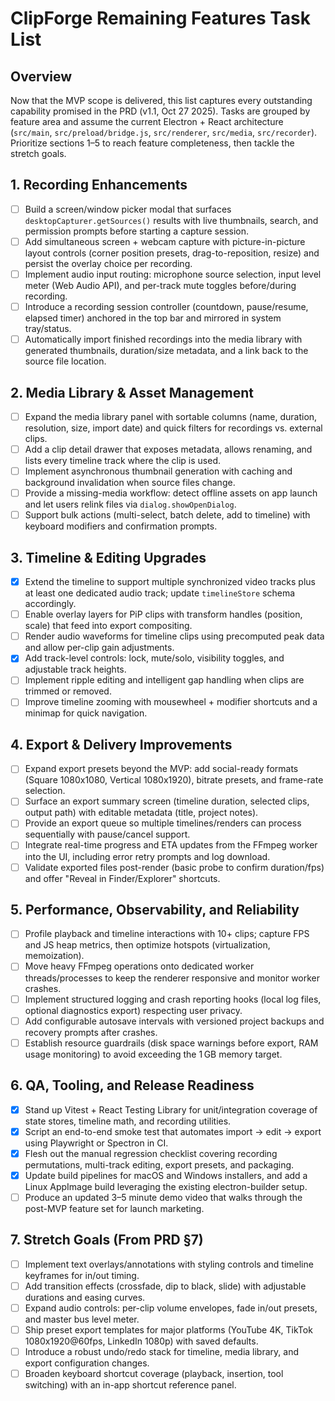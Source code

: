 # ClipForge Remaining Features Task List

## Overview
Now that the MVP scope is delivered, this list captures every outstanding capability promised in the PRD (v1.1, Oct 27 2025). Tasks are grouped by feature area and assume the current Electron + React architecture (`src/main`, `src/preload/bridge.js`, `src/renderer`, `src/media`, `src/recorder`). Prioritize sections 1–5 to reach feature completeness, then tackle the stretch goals.

## 1. Recording Enhancements
- [ ] Build a screen/window picker modal that surfaces `desktopCapturer.getSources()` results with live thumbnails, search, and permission prompts before starting a capture session.
- [ ] Add simultaneous screen + webcam capture with picture-in-picture layout controls (corner position presets, drag-to-reposition, resize) and persist the overlay choice per recording.
- [ ] Implement audio input routing: microphone source selection, input level meter (Web Audio API), and per-track mute toggles before/during recording.
- [ ] Introduce a recording session controller (countdown, pause/resume, elapsed timer) anchored in the top bar and mirrored in system tray/status.
- [ ] Automatically import finished recordings into the media library with generated thumbnails, duration/size metadata, and a link back to the source file location.

## 2. Media Library & Asset Management
- [ ] Expand the media library panel with sortable columns (name, duration, resolution, size, import date) and quick filters for recordings vs. external clips.
- [ ] Add a clip detail drawer that exposes metadata, allows renaming, and lists every timeline track where the clip is used.
- [ ] Implement asynchronous thumbnail generation with caching and background invalidation when source files change.
- [ ] Provide a missing-media workflow: detect offline assets on app launch and let users relink files via `dialog.showOpenDialog`.
- [ ] Support bulk actions (multi-select, batch delete, add to timeline) with keyboard modifiers and confirmation prompts.

## 3. Timeline & Editing Upgrades
- [x] Extend the timeline to support multiple synchronized video tracks plus at least one dedicated audio track; update `timelineStore` schema accordingly.
- [ ] Enable overlay layers for PiP clips with transform handles (position, scale) that feed into export compositing.
- [ ] Render audio waveforms for timeline clips using precomputed peak data and allow per-clip gain adjustments.
- [x] Add track-level controls: lock, mute/solo, visibility toggles, and adjustable track heights.
- [ ] Implement ripple editing and intelligent gap handling when clips are trimmed or removed.
- [ ] Improve timeline zooming with mousewheel + modifier shortcuts and a minimap for quick navigation.

## 4. Export & Delivery Improvements
- [ ] Expand export presets beyond the MVP: add social-ready formats (Square 1080x1080, Vertical 1080x1920), bitrate presets, and frame-rate selection.
- [ ] Surface an export summary screen (timeline duration, selected clips, output path) with editable metadata (title, project notes).
- [ ] Provide an export queue so multiple timelines/renders can process sequentially with pause/cancel support.
- [ ] Integrate real-time progress and ETA updates from the FFmpeg worker into the UI, including error retry prompts and log download.
- [ ] Validate exported files post-render (basic probe to confirm duration/fps) and offer "Reveal in Finder/Explorer" shortcuts.

## 5. Performance, Observability, and Reliability
- [ ] Profile playback and timeline interactions with 10+ clips; capture FPS and JS heap metrics, then optimize hotspots (virtualization, memoization).
- [ ] Move heavy FFmpeg operations onto dedicated worker threads/processes to keep the renderer responsive and monitor worker crashes.
- [ ] Implement structured logging and crash reporting hooks (local log files, optional diagnostics export) respecting user privacy.
- [ ] Add configurable autosave intervals with versioned project backups and recovery prompts after crashes.
- [ ] Establish resource guardrails (disk space warnings before export, RAM usage monitoring) to avoid exceeding the 1 GB memory target.

## 6. QA, Tooling, and Release Readiness
- [x] Stand up Vitest + React Testing Library for unit/integration coverage of state stores, timeline math, and recording utilities.
- [x] Script an end-to-end smoke test that automates import → edit → export using Playwright or Spectron in CI.
- [x] Flesh out the manual regression checklist covering recording permutations, multi-track editing, export presets, and packaging.
- [x] Update build pipelines for macOS and Windows installers, and add a Linux AppImage build leveraging the existing electron-builder setup.
- [ ] Produce an updated 3–5 minute demo video that walks through the post-MVP feature set for launch marketing.

## 7. Stretch Goals (From PRD §7)
- [ ] Implement text overlays/annotations with styling controls and timeline keyframes for in/out timing.
- [ ] Add transition effects (crossfade, dip to black, slide) with adjustable durations and easing curves.
- [ ] Expand audio controls: per-clip volume envelopes, fade in/out presets, and master bus level meter.
- [ ] Ship preset export templates for major platforms (YouTube 4K, TikTok 1080x1920@60fps, LinkedIn 1080p) with saved defaults.
- [ ] Introduce a robust undo/redo stack for timeline, media library, and export configuration changes.
- [ ] Broaden keyboard shortcut coverage (playback, insertion, tool switching) with an in-app shortcut reference panel.
